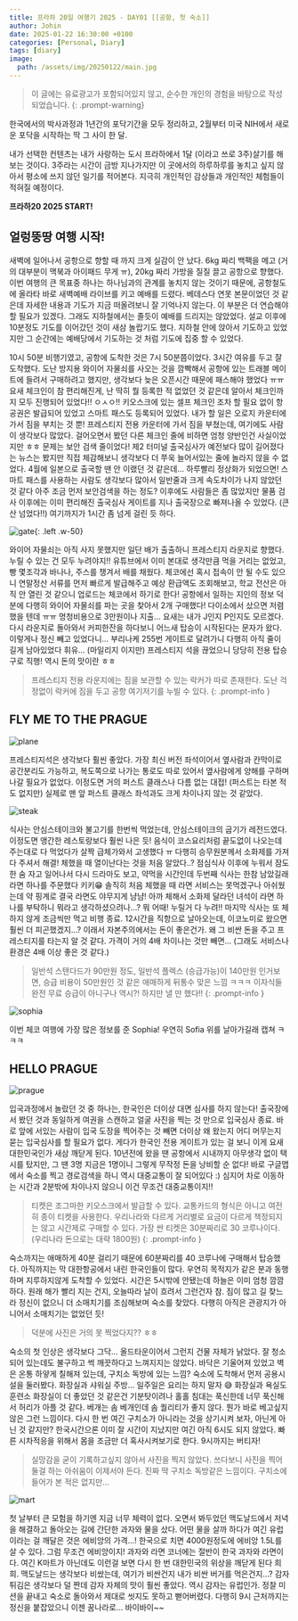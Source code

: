 ```yaml
---
title: 프라하 20일 여행기 2025 - DAY01 [[공항, 첫 숙소]]
author: Johin
date: 2025-01-22 16:30:00 +0100
categories: [Personal, Diary]
tags: [diary]
image:
  path: /assets/img/20250122/main.jpg
---
```


> 이 글에는 유료광고가 포함되어있지 않고, 순수한 개인의 경험을 바탕으로 작성되었습니다.
{: .prompt-warning}

한국에서의 박사과정과 1년간의 포닥기간을 모두 정리하고, 2월부터 미국 NIH에서 새로운 포닥을 시작하는 딱 그 사이 한 달.

내가 선택한 컨텐츠는 내가 사랑하는 도시 프라하에서 1달 (이라고 쓰로 3주)살기를 해보는 것이다. 3주라는 시간이 금방 지나가지만 이 곳에서의 하루하루를 놓치고 싶지 않아서 평소에 쓰지 않던 일기를 적어본다. 지극히 개인적인 감상들과 개인적인 체험들이 적혀질 예정이다. 

**프라하20 2025 START!**

## 얼렁뚱땅 여행 시작!

새벽에 일어나서 공항으로 향할 때 까지 크게 실감이 안 났다. 6kg 짜리 백팩을 메고 (거의 대부분이 맥북과 아이패드 무게 ㅠ), 20kg 짜리 가방을 질질 끌고 공항으로 향했다. 이번 여행의 큰 목표중 하나는 하나님과의 관계를 놓치지 않는 것이기 때문에, 공항철도에 올라타 바로 새벽예배 라이브를 키고 예배를 드렸다. 베데스다 연못 본문이었던 것 같은데 자세한 내용과 기도가 지금 떠올려보니 잘 기억나지 않는다. 이 부분은 더 연습해야할 필요가 있겠다. 그래도 지하철에서는 졸듯이 예배를 드리지는 않았었다. 설교 이후에 10분정도 기도를 이어갔던 것이 새삼 놀랍기도 했다. 지하철 안에 앉아서 기도하고 있었지만 그 순간에는 예배당에서 기도하는 것 처럼 기도에 집중 할 수 있었다.
 
10시 50분 비행기였고, 공항에 도착한 것은 7시 50분쯤이었다. 3시간 여유를 두고 잘 도착했다. 도난 방지용 와이어 자물쇠를 사오는 것을 깜빡해서 공항에 있는 트래블 메이트에 들려서 구매하려고 했지만, 생각보다 늦은 오픈시간 때문에 패스해야 했었다 ㅠㅠ 요새 체크인이 참 편리해진게, 난 딱히 뭘 등록한 적 없었던 것 같은데 알아서 체크인까지 모두 진행되어 있었다!! ㅇㅅㅇ!! 키오스크에 있는 셀프 체크인 조차 할 필요 없이 항공권은 발급되어 있었고 스마트 패스도 등록되어 있었다. 내가 할 일은 오로지 카운터에 가서 짐을 부치는 것 뿐! 프레스티지 전용 카운터에 가서 짐을 부쳤는데, 여기에도 사람이 생각보다 많았다. 걸어오면서 봤던 다른 체크인 줄에 비하면 엄청 양반인건 사실이었지만 ㅎㅎ 문제는 보안 검색 줄이었다! 제2 터미널 출국심사가 예전보다 많이 길어졌다는 뉴스는 봤지만 직접 체감해보니 생각보다 더 쭈욱 늘어서있는 줄에 놀라지 않을 수 없었다. 4월에 일본으로 출국할 땐 안 이랬던 것 같은데... 하루빨리 정상화가 되었으면! 스마트 패스를 사용하는 사람도 생각보다 많아서 일반줄과 크게 속도차이가 나지 않았던 것 같다 아주 조금 먼저 보안검색을 하는 정도? 이후에도 사람들은 좀 많았지만 물품 검사 이후에는 이미 편리해진 출국심사 게이트를 지나 출국장으로 빠져나올 수 있었다. (큰 산 넘었다!!) 여기까지가 1시간 좀 넘게 걸린 듯 하다.

![gate](/assets/img/20250122/gate.jpg){: .left .w-50}

와이어 자물쇠는 아직 사지 못했지만 일단 배가 출출하니 프레스티지 라운지로 향했다. 누릴 수 있는 건 모두 누려야지!! 유튜브에서 이미 본대로 생각만큼 먹을 거리는 없었고, 빵 몇조각과 바나나, 주스를 챙겨서 배를 채웠다. 체코에선 혹시 접속이 안 될 수도 있으니 연말정산 서류를 먼저 빠르게 발급해주고 예상 환급액도 조회해보고, 학교 전산은 아직 안 열린 것 같으니 업로드는 체코에서 하기로 한다! 공항에서 일하는 지인의 정보 덕분에 다행히 와이어 자물쇠를 파는 곳을 찾아서 2개 구매했다! 다이소에서 샀으면 저렴했을 텐데 ㅠㅠ 멍청비용으로 3만원이나 지출… 요새는 내가 J인지 P인지도 모르겠다. 다시 라운지로 돌아와서 커피한잔을 하다보니 어느새 탑승이 시작된다는 문자가 왔다. 이렇게나 정신 빼고 있었다니… 부리나케 255번 게이트로 달려가니 다행히 아직 줄이 길게 남아있었다 휘유… (마일리지 이지만) 프레스티지 석을 끊었으니 당당히 전용 탑승구로 직행! 역시 돈의 맛이란 ㅎㅎ

> 프레스티지 전용 라운지에는 짐을 보관할 수 있는 락커가 따로 존재한다.
> 도난 걱정없이 락커에 짐을 두고 공항 여기저기를 누빌 수 있다.
{: .prompt-info }

## FLY ME TO THE PRAGUE

![plane](/assets/img/20250122/plane.jpg)


프레스티지석은 생각보다 훨씬 좋았다. 가장 최신 버전 좌석이어서 옆사람과 칸막이로 공간분리도 가능하고, 복도쪽으로 나가는 통로도 따로 있어서 옆사람에게 양해를 구하며 나갈 필요가 없었다. 이정도면 거의 퍼스트 클래스나 다름 없는 대접! (퍼스트는 타본 적도 없지만) 실제로 맨 앞 퍼스트 클래스 좌석과도 크게 차이나지 않는 것 같았다. 

![steak](/assets/img/20250122/steak.jpg)

식사는 안심스테이크와 불고기를 한번씩 먹었는데, 안심스테이크의 굽기가 레전드였다. 이정도면 앵간한 레스토랑보다 훨씬 나은 듯! 음식이 코스요리처럼 끝도없이 나오는데 주는대로 다 먹었다가 살짝 급체가와서 고생했다 ㅠ 다행히 승무원분께서 소화제를 가져다 주셔서 해결! 체했을 때 열이난다는 것을 처음 알았다..? 점심식사 이후에 누워서 잠도 한 숨 자고 일어나서 다시 드라마도 보고, 약먹을 시간인데 두번째 식사는 한참 남았길래 라면 하나를 주문했다 키키😁 솔직히 처음 체했을 때 라면 서비스는 못먹겠구나 아쉬웠는데 약 핑계로 결국 라면도 야무지게 냠냠! 아까 체해서 소화제 달라던 녀석이 라면 하나를 부탁하니 뭐라고 생각하셨으려나…? 뭐 어때! 누릴거 다 누려!! 마지막 식사는 또 체하지 않게 조금씩만 먹고 비행 종료. 12시간을 직항으로 날아오는데, 이코노미로 왔으면 훨씬 더 피곤했겠지…? 이래서 자본주의에서는 돈이 좋은건가. 왜 그 비싼 돈을 주고 프레스티지를 타는지 알 것 같다. 가격이 거의 4배 차이나는 것만 빼면… (그래도 서비스나 환경은 4배 이상 좋은 것 같다.)

> 일반석 스탠다드가 90만원 정도, 일반석 플렉스 (승급가능)이 140만원 인거보면, 승급 비용이 50만원인 것 같은 애매하게 뒤통수 맞은 느낌 ㅋㅋㅋ 이자식들 완전 무료 승급이 아니구나 역시?! 하지만 낼 만 했다!!
{: .prompt-info }

![sophia](/assets/img/20250122/main.jpg)

이번 체코 여행에 가장 많은 정보를 준 Sophia! 우연히 Sofia 위를 날아가길래 캡쳐 ㅋㅋㅋ

## HELLO PRAGUE

![prague](/assets/img/20250122/prague.jpg)

입국과정에서 놀랐던 것 중 하나는, 한국인은 더이상 대면 심사를 하지 않는다! 출국장에서 봤던 것과 동일하게 여권을 스캔하고 얼굴 사진을 찍는 것 만으로 입국심사 종료. 바로 앞에 서있는 사람이 입국 도장을 찍어주는 것 빼면 더이상 왜 왔는지 어디 머무는지 묻는 입국심사를 할 필요가 없다. 게다가 한국인 전용 게이트가 있는 걸 보니 이게 요새 대한민국인가 새삼 깨닫게 된다. 10년전에 왔을 땐 공항에서 시내까지 아무생각 없이 택시를 탔지만, 그 땐 3명 지금은 1명이니 그렇게 무작정 돈을 낭비할 순 없다! 바로 구글맵에서 숙소를 찍고 경로검색을 하니 역시 대중교통이 잘 되어있다 :) 심지어 차로 이동하는 시간과 2분밖에 차이나지 않으니 이건 무조건 대중교통이지!!

> 티켓은 조그마한 키오스크에서 발급할 수 있다. 교통카드의 형식은 아니고 여전히 종이 티켓을 사용한다.
> 우리나라와 다르게 거리별로 요금이 다르게 책정되지는 않고 시간제로 구매할 수 있다.
> 가장 싼 티켓은 30분짜리로 30 코루나이다. (우리나라 돈으로는 대략 1800원)
{: .prompt-info }

숙소까지는 애매하게 40분 걸리기 때문에 60분짜리를 40 코루나에 구매해서 탑승했다. 아직까지는 막 대한항공에서 내린 한국인들이 많다. 우연히 목적지가 같은 분과 동행하며 지루하지않게 도착할 수 있었다. 시간은 5시밖에 안됐는데 하늘은 이미 엄청 깜깜하다. 원래 해가 빨리 지는 건지, 오늘따라 날이 흐려서 그런건자 참. 짐이 많고 길 찾느라 정신이 없으니 더 소매치기를 조심해보며 숙소를 찾았다. 다행히 아직은 관광지가 아니어서 소매치기는 없었던 듯! 

> 덕분에 사진은 거의 못 찍었다지?? ㅎㅎ

숙소의 첫 인상은 생각보다 그닥… 올드타운이어서 그런지 건물 자체가 낡았다. 잘 청소되어 있는데도 불구하고 썩 깨끗하다고 느껴지지는 않았다. 바닥은 기울어져 있었고 벽은 온통 하얗게 칠해져 있는데, 구치소 독방에 있는 느낌? 숙소에 도착해서 먼저 공용시설을 둘러봤다. 화장실과 샤워실 주방… 일주일은 요리는 하지 말자 😅 화장실과 욕실도 훈련소 화장실이 더 좋았던 것 같은건 기분탓이려나 홀홀 침대는 푹신한데 너무 푹신해서 허리가 아플 것 같다. 베개는 솜 베개인데 솜 퀄리티가 좋지 않다. 뭔가 바로 베고싶지 않은 그런 느낌이다. 다시 한 번 여긴 구치소가 아니라는 것을 상기시켜 보자, 아닌게 아닌 것 같지만? 한국시간으론 이미 잘 시간이 지났지만 여긴 아직 6시도 되지 않았다. 빠른 시차적응을 위해서 몸을 조금만 더 혹사시켜보기로 한다. 9시까지는 버티자!

> 실망감을 굳이 기록하고싶지 않아서 사진을 찍지 않았다.
> 쓰다보니 사진을 찍어둘걸 하는 아쉬움이 이제서야 든다.
> 진짜 딱 구치소 독방같은 느낌이다. 구치소에 들어가 본 적은 없지만...

![mart](/assets/img/20250122/mart.jpg)

첫 날부터 큰 모험을 하기엔 지금 너무 체력이 없다. 오면서 봐두었던 맥도날드에서 저녁을 해결하고 돌아오는 길에 간단한 과자와 물을 샀다. 어떤 물을 살까 하다가 여긴 유럽이라는 걸 깨달은 것은 에비앙의 가격...! 한국으로 치면 4000원정도에 에비앙 1.5L를 살 수 있다. 그럼 무조건 에비앙이지! 과자와 라면 코너에는 절반이 한국 과자와 라면이다. 여긴 K마트가 아닌데도 이런걸 보면 다시 한 번 대한민국의 위상을 깨닫게 된다 희희. 맥도날드는 생각보다 비쌌는데, 여기가 비싼건지 내가 비싼 버거를 먹은건지...? 감자튀김은 생각보다 덜 짠데 감자 자체의 맛이 훨씬 좋았다. 역시 감자는 유럽인가. 정찰 미션을 끝내고 숙소로 돌아와서 제대로 씻지도 못하고 뻗어버렸다. 다행히 9시 근처까지는 정신을 붙잡았으니 이젠 꿈나라로… 바이바이~~

